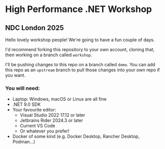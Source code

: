 # High Performance .NET Workshop

## NDC London 2025

Hello lovely workshop people! We're going to have a fun couple of days.

I'd recommend forking this repository to your own account, cloning that, then working on a branch called `workshop`.

I'll be pushing changes to this repo on a branch called `demo`. You can
add this repo as an `upstream` branch to pull those changes into your own
repo if you want.

### You will need:

- Laptop: Windows, macOS or Linux are all fine
- .NET 9.0 SDK
- Your favourite editor:
  - Visual Studio 2022 17.12 or later
  - Jetbrains Rider 2024.3 or later
  - Current VS Code
  - Or whatever you prefer!
- Docker of some kind (e.g. Docker Desktop, Rancher Desktop, Podman...)
